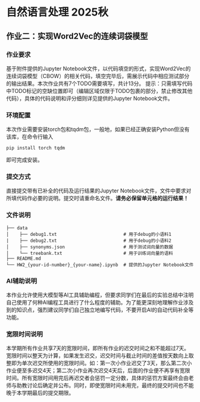 # 自然语言处理 2025秋

## 作业二：实现Word2Vec的连续词袋模型

### 作业要求

基于附件提供的Jupyter Notebook文件，以代码填空的形式，实现Word2Vec的连续词袋模型（CBOW）的相关代码，填空完毕后，需展示代码中相应测试部分的输出结果。本次作业共有7个TODO需要填写，共计13分。
提示：只需填写代码中TODO标记的空缺位置即可（编辑区域仅限于TODO包裹的部分，禁止修改其他代码），具体的代码说明和评分细则详见提供的Jupyter Notebook文件。

### 环境配置

本次作业需要安装torch包和tqdm包，一般地，如果已经正确安装Python但没有该库，在命令行输入

```
pip install torch tqdm
```

即可完成安装。

### 提交方式

直接提交带有已补全的代码及运行结果的Jupyter Notebook文件，文件中要求对所填代码作必要的说明。提交时请重命名文件。**请务必保留单元格的运行结果！**

### 文件说明

```
├── data
│    ├── debug1.txt                         # 用于debug的小语料1
|    ├── debug2.txt                         # 用于debug的小语料2
│    ├── synonyms.json                      # 用于测试词向量的数据
│    └── treebank.txt                       # 用于训练词向量的语料
├── README.md
└── HW2_{your-id-number}_{your-name}.ipynb  # 提供的Jupyter Notebook文件
```

### AI辅助说明

本作业允许使用大模型等AI工具辅助编程，但要求同学们在最后的实验总结中注明自己使用了何种AI编程工具进行了什么程度的辅助。为了能更深刻地理解作业涉及到的知识点，强烈建议同学们自己独立地编写代码，不要开启AI的自动代码补全等功能。

### 宽限时间说明

本学期所有作业共享7天的宽限时间，即所有作业的迟交时间之和不能超过7天。宽限时间以整天为计算，如果发生迟交，迟交时间与截止时间的差值按天数向上取整即为单次迟交所使用的宽限时间。如：第一次小作业迟交了3天，那么第二次小作业便至多迟交4天；第二次小作业再次迟交4天后，后面的作业便不再享有宽限时间。所有宽限时间用完后再迟交者会惩罚一定分数，具体的惩罚方案最终会由老师与助教讨论后确定并公布。同时，即使宽限时间未用完，最终的提交时间也不能晚于本学期最后的提交期限。